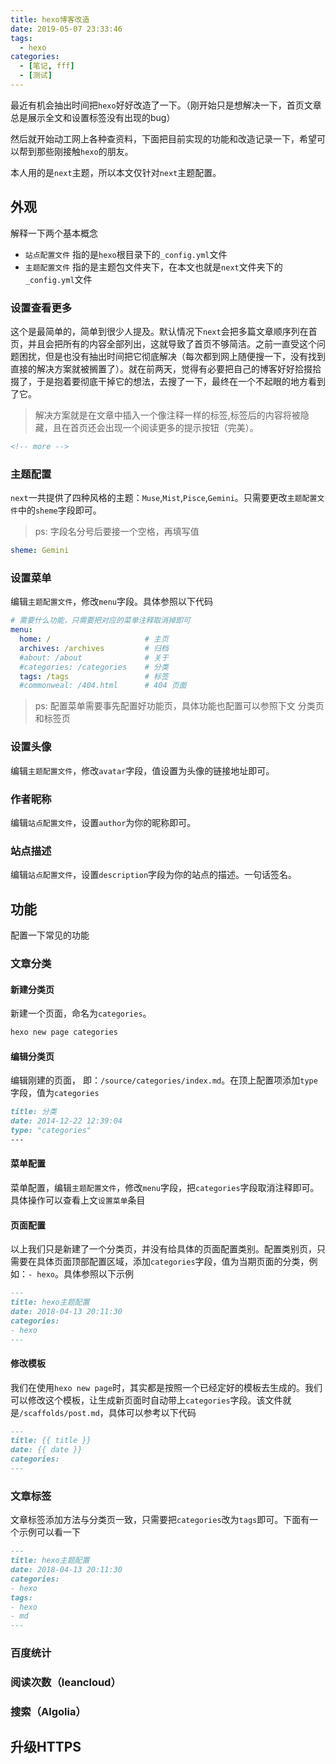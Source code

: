 ```yaml
---
title: hexo博客改造
date: 2019-05-07 23:33:46
tags:
  - hexo
categories:
  - [笔记, fff]
  - [测试]
---
```


最近有机会抽出时间把`hexo`好好改造了一下。（刚开始只是想解决一下，首页文章总是展示全文和设置标签没有出现的bug）

然后就开始动工网上各种查资料，下面把目前实现的功能和改造记录一下，希望可以帮到那些刚接触`hexo`的朋友。

本人用的是`next`主题，所以本文仅针对`next`主题配置。

<!-- more -->

## 外观

解释一下两个基本概念

* `站点配置文件` 指的是`hexo`根目录下的`_config.yml`文件
* `主题配置文件` 指的是主题包文件夹下，在本文也就是`next`文件夹下的`_config.yml`文件

### 设置查看更多

这个是最简单的，简单到很少人提及。默认情况下`next`会把多篇文章顺序列在首页，并且会把所有的内容全部列出，这就导致了首页不够简洁。之前一直受这个问题困扰，但是也没有抽出时间把它彻底解决（每次都到网上随便搜一下，没有找到直接的解决方案就被搁置了）。就在前两天，觉得有必要把自己的博客好好拾掇拾掇了，于是抱着要彻底干掉它的想法，去搜了一下，最终在一个不起眼的地方看到了它。

> 解决方案就是在文章中插入一个像注释一样的标签,标签后的内容将被隐藏，且在首页还会出现一个阅读更多的提示按钮（完美）。

``` html
<!-- more -->
```

### 主题配置

`next`一共提供了四种风格的主题：`Muse`,`Mist`,`Pisce`,`Gemini`。只需要更改`主题配置文件`中的`sheme`字段即可。

> ps: 字段名分号后要接一个空格，再填写值

``` yml
sheme: Gemini
```

### 设置菜单

编辑`主题配置文件`，修改`menu`字段。具体参照以下代码

``` yml
# 需要什么功能，只需要把对应的菜单注释取消掉即可
menu:
  home: /                     # 主页
  archives: /archives         # 归档
  #about: /about              # 关于
  #categories: /categories    # 分类
  tags: /tags                 # 标签
  #commonweal: /404.html      # 404 页面
```

> ps: 配置菜单需要事先配置好功能页，具体功能也配置可以参照下文 分类页和标签页

### 设置头像

编辑`主题配置文件`，修改`avatar`字段，值设置为头像的链接地址即可。

### 作者昵称

编辑`站点配置文件`，设置`author`为你的昵称即可。

### 站点描述

编辑`站点配置文件`，设置`description`字段为你的站点的描述。一句话签名。

## 功能

配置一下常见的功能

### 文章分类

#### 新建分类页

新建一个页面，命名为`categories`。
  
``` bash
hexo new page categories
```

#### 编辑分类页

编辑刚建的页面， 即：`/source/categories/index.md`。在顶上配置项添加`type`字段，值为`categories`

``` md
title: 分类
date: 2014-12-22 12:39:04
type: "categories"
---
```

#### 菜单配置

菜单配置，编辑`主题配置文件`，修改`menu`字段，把`categories`字段取消注释即可。具体操作可以查看上文`设置菜单`条目

#### 页面配置

以上我们只是新建了一个分类页，并没有给具体的页面配置类别。配置类别页，只需要在具体页面顶部配置区域，添加`categories`字段，值为当期页面的分类，例如：`- hexo`。具体参照以下示例

``` md
---
title: hexo主题配置
date: 2018-04-13 20:11:30
categories: 
- hexo
---
```

#### 修改模板

我们在使用`hexo new page`时，其实都是按照一个已经定好的模板去生成的。我们可以修改这个模板，让生成新页面时自动带上`categories`字段。该文件就是`/scaffolds/post.md`，具体可以参考以下代码

``` md
---
title: {{ title }}
date: {{ date }}
categories:
---
```

### 文章标签

文章标签添加方法与分类页一致，只需要把`categories`改为`tags`即可。下面有一个示例可以看一下

``` md
---
title: hexo主题配置
date: 2018-04-13 20:11:30
categories: 
- hexo
tags:
- hexo
- md
---
```

### 百度统计

### 阅读次数（leancloud）

### 搜索（Algolia）

## 升级HTTPS